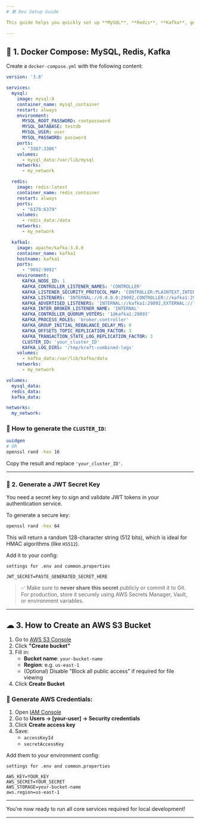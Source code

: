 ```yaml
---
# 🛠 Dev Setup Guide

This guide helps you quickly set up **MySQL**, **Redis**, **Kafka**, generate a **JWT token**, and configure an **AWS S3 bucket** for file storage.

---
```


## 🔧 1. Docker Compose: MySQL, Redis, Kafka

Create a `docker-compose.yml` with the following content:

```yaml
version: '3.8'

services:
  mysql:
    image: mysql:8
    container_name: mysql_container
    restart: always
    environment:
      MYSQL_ROOT_PASSWORD: rootpassword
      MYSQL_DATABASE: testdb
      MYSQL_USER: user
      MYSQL_PASSWORD: password
    ports:
      - "3307:3306"
    volumes:
      - mysql_data:/var/lib/mysql
    networks:
      - my_network

  redis:
    image: redis:latest
    container_name: redis_container
    restart: always
    ports:
      - "6379:6379"
    volumes:
      - redis_data:/data
    networks:
      - my_network

  kafka1:
    image: apache/kafka:3.8.0
    container_name: kafka1
    hostname: kafka1
    ports:
      - "9092:9092"
    environment:
      KAFKA_NODE_ID: 1
      KAFKA_CONTROLLER_LISTENER_NAMES: 'CONTROLLER'
      KAFKA_LISTENER_SECURITY_PROTOCOL_MAP: 'CONTROLLER:PLAINTEXT,INTERNAL:PLAINTEXT,EXTERNAL:PLAINTEXT'
      KAFKA_LISTENERS: 'INTERNAL://0.0.0.0:29092,CONTROLLER://kafka1:29093,EXTERNAL://0.0.0.0:9092'
      KAFKA_ADVERTISED_LISTENERS: 'INTERNAL://kafka1:29092,EXTERNAL://localhost:9092'
      KAFKA_INTER_BROKER_LISTENER_NAME: 'INTERNAL'
      KAFKA_CONTROLLER_QUORUM_VOTERS: '1@kafka1:29093'
      KAFKA_PROCESS_ROLES: 'broker,controller'
      KAFKA_GROUP_INITIAL_REBALANCE_DELAY_MS: 0
      KAFKA_OFFSETS_TOPIC_REPLICATION_FACTOR: 3
      KAFKA_TRANSACTION_STATE_LOG_REPLICATION_FACTOR: 3
      CLUSTER_ID: 'your_cluster_ID'
      KAFKA_LOG_DIRS: '/tmp/kraft-combined-logs'
    volumes:
      - kafka_data:/var/lib/kafka/data
    networks:
      - my_network

volumes:
  mysql_data:
  redis_data:
  kafka_data:

networks:
  my_network:
```

### 🧠 How to generate the `CLUSTER_ID`:

```bash
uuidgen
# OR
openssl rand -hex 16
```

Copy the result and replace `'your_cluster_ID'`.

---

### 🔐 2. Generate a JWT Secret Key

You need a secret key to sign and validate JWT tokens in your authentication service.

To generate a secure key:

```bash
openssl rand -hex 64
```

This will return a random 128-character string (512 bits), which is ideal for HMAC algorithms (like `HS512`).

Add it to your config:

```properties
settings for .env and common.properties

JWT_SECRET=PASTE_GENERATED_SECRET_HERE
```

> ✅ Make sure to **never share this secret** publicly or commit it to Git.  
> For production, store it securely using AWS Secrets Manager, Vault, or environment variables.

---

## ☁ 3. How to Create an AWS S3 Bucket

1. Go to [AWS S3 Console](https://console.aws.amazon.com/s3/)
2. Click **"Create bucket"**
3. Fill in:
   - **Bucket name**: `your-bucket-name`
   - **Region**: e.g. `us-east-1`
   - (Optional) Disable "Block all public access" if required for file viewing
4. Click **Create Bucket**

### 🔐 Generate AWS Credentials:

1. Open [IAM Console](https://console.aws.amazon.com/iam/)
2. Go to **Users → [your-user] → Security credentials**
3. Click **Create access key**
4. Save:
   - `accessKeyId`
   - `secretAccessKey`

Add them to your environment config:

```properties
settings for .env and common.properties

AWS_KEY=YOUR_KEY
AWS_SECRET=YOUR_SECRET
AWS_STORAGE=your-bucket-name
aws.region=us-east-1
```
---

You're now ready to run all core services required for local development!

---
